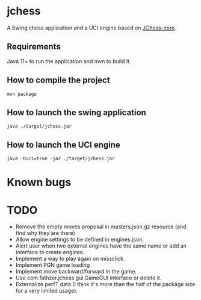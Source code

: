 # jchess
A Swing chess application and a UCI engine based on [JChess-core](https://github.com/fathzer-games/jchess-core).

## Requirements
Java 11+ to run the application and mvn to build it.

## How to compile the project

```mvn package```

## How to launch the swing application
```java ./target/jchess.jar```

## How to launch the UCI engine
```java -Duci=true -jar ./target/jchess.jar```

# Known bugs

# TODO
- Remove the empty moves proposal in masters.json.gz resource (and find why they are there)
- Allow engine settings to be defined in engines.json.
- Alert user when two external engines have the same name or add an interface to create engines.
- Implement a way to play again on missclick.
- Implement PGN game loading
- Implement move backward/forward in the game.
- Use com.fathzer.jchess.gui.GameGUI interface or delete it.
- Externalize perfT data (I think it's more than the half of the package size for a very limited usage).